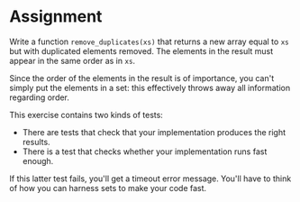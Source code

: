 # Assignment

Write a function `remove_duplicates(xs)` that returns a new array equal to `xs` but with duplicated elements removed.
The elements in the result must appear in the same order as in `xs`.

Since the order of the elements in the result is of importance, you can't simply put the elements in a set: this effectively throws away all information regarding order.

This exercise contains two kinds of tests:

* There are tests that check that your implementation produces the right results.
* There is a test that checks whether your implementation runs fast enough.

If this latter test fails, you'll get a timeout error message.
You'll have to think of how you can harness sets to make your code fast.
